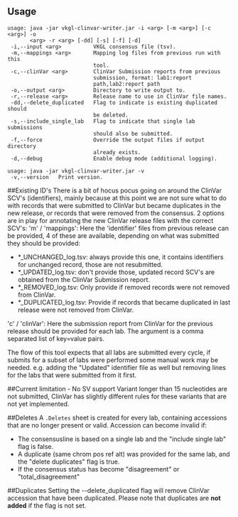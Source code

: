 ## Usage
```
usage: java -jar vkgl-clinvar-writer.jar -i <arg> [-m <arg>] [-c <arg>] -o
       <arg> -r <arg> [-dd] [-s] [-f] [-d]
 -i,--input <arg>          VKGL consensus file (tsv).
 -m,--mappings <arg>       Mapping log files from previous run with this
                           tool.
 -c,--clinVar <arg>        ClinVar Submission reports from previous
                           submission, format: lab1:report
                           path,lab2:report path
 -o,--output <arg>         Directory to write output to.
 -r,--release <arg>        Release name to use in ClinVar file names.
 -dd,--delete_duplicated   Flag to indicate is existing duplicated should
                           be deleted.
 -s,--include_single_lab   Flag to indicate that single lab submissions
                           should also be submitted.
 -f,--force                Override the output files if output directory
                           already exists.
 -d,--debug                Enable debug mode (additional logging).

usage: java -jar vkgl-clinvar-writer.jar -v
 -v,--version   Print version.
```

##Existing ID's
There is a bit of hocus pocus going on around the ClinVar SCV's (identifiers), mainly because at this point we are not sure what to do with records that were submitted to ClinVar but became duplicates in the new release, or records that were removed from the consensus.
2 options are in play for annotating the new ClinVar release files with the correct SCV's:
'm' / 'mappings': Here the 'identifier' files from previous release can be provided, 4 of these are available, depending on what was submitted they should be provided:
- *_UNCHANGED_log.tsv: always provide this one, it contains identifiers for unchanged record, those are not resubmitted.
- *_UPDATED_log.tsv: don't provide those, updated record SCV's are obtained from the ClinVar Submission report.
- *_REMOVED_log.tsv: Only provide if removed records were not removed from ClinVar.
- *_DUPLICATED_log.tsv: Provide if records that became duplicated in last release were not removed from ClinVar.

'c' / 'clinVar': Here the submission report from ClinVar for the previous release should be provided for each lab. The argument is a comma separated list of key=value pairs.

The flow of this tool expects that all labs are submitted every cycle, if submits for a subset of labs were performed some manual work may be needed.
e.g. adding the "Updated" identifier file as well but removing lines for the labs that were submitted from it first.

##Current limitation - No SV support
Variant longer than 15 nucleotides are not submitted, ClinVar has slightly different rules for these variants that are not yet implemented.

##Deletes
A ```.Deletes``` sheet is created for every lab, containing accessions that are no longer present or valid.
Accession can become invalid if:
- The consensusline is based on a single lab and the "include single lab" flag is false.
- A duplicate (same chrom pos ref alt) was provided for the same lab, and the "delete duplicates" flag is true.
- If the consensus status has become "disagreement" or "total_disagreement"

##Duplicates
Setting the --delete_duplicated flag will remove ClinVar accession that have been duplicated.
Please note that duplicates are **not added** if the flag is not set.
